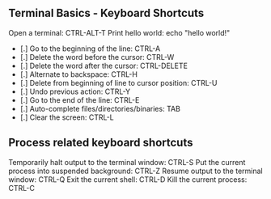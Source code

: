 
## Terminal Basics - Keyboard Shortcuts
Open a terminal: CTRL-ALT-T
Print hello world: echo "hello world!"
- [.] Go to the beginning of the line:	CTRL-A
- [.] Delete the word before the cursor: CTRL-W
- [.] Delete the word after the cursor: CTRL-DELETE
- [.] Alternate to backspace: CTRL-H
- [.] Delete from beginning of line to cursor position: CTRL-U
- [.] Undo previous action: CTRL-Y
- [.] Go to the end of the line: CTRL-E
- [.] Auto-complete files/directories/binaries: TAB
- [.] Clear the screen:	CTRL-L


## Process related keyboard shortcuts

Temporarily halt output to the terminal window:	CTRL-S
Put the current process into suspended background:	CTRL-Z
Resume output to the terminal window:	CTRL-Q
Exit the current shell:	CTRL-D
Kill the current process:	CTRL-C
